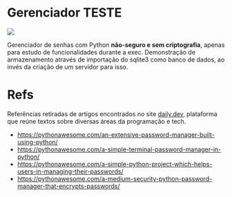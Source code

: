 # Gerenciador TESTE

<img src="https://user-images.githubusercontent.com/59957939/165537845-1fbf6118-d36a-4be9-bc99-77b9b15d0ffb.png">

 Gerenciador de senhas com Python <strong>não-seguro e sem criptografia</strong>, apenas para estudo de funcionalidades durante a exec. Demonstração de armazenamento através de importação do sqlite3 como banco de dados, ao invés da criação de um servidor para isso.

 # Refs
 Referências retiradas de artigos encontrados no site <a href="https://app.daily.dev/">daily.dev</a>, plataforma que reúne textos sobre diversas áreas da programação e tech.
 - https://pythonawesome.com/an-extensive-password-manager-built-using-python/
 - https://pythonawesome.com/a-simple-terminal-password-manager-in-python/
 - https://pythonawesome.com/a-simple-python-project-which-helps-users-in-managing-their-passwords/
 - https://pythonawesome.com/a-medium-security-python-password-manager-that-encrypts-passwords/
